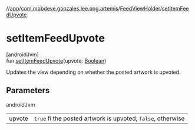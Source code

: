 //[app](../../../index.md)/[com.mobdeve.gonzales.lee.ong.artemis](../index.md)/[FeedViewHolder](index.md)/[setItemFeedUpvote](set-item-feed-upvote.md)

# setItemFeedUpvote

[androidJvm]\
fun [setItemFeedUpvote](set-item-feed-upvote.md)(upvote: [Boolean](https://kotlinlang.org/api/latest/jvm/stdlib/kotlin/-boolean/index.html))

Updates the view depending on whether the posted artwork is upvoted.

## Parameters

androidJvm

| | |
|---|---|
| upvote | <code>true</code> fi the posted artwork is upvoted; <code>false</code>, otherwise |
